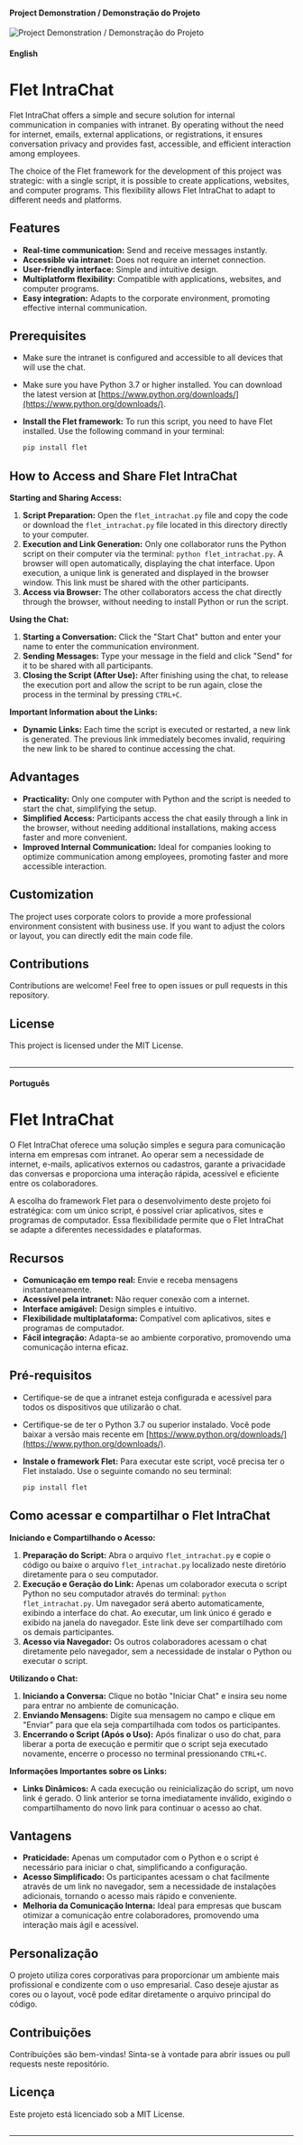 #### Project Demonstration / Demonstração do Projeto

![Project Demonstration / Demonstração do Projeto](https://github.com/arnesanches/flet_intrachat/blob/main/Anima%C3%A7%C3%A3o.gif?raw=true)

#### English

# Flet IntraChat

Flet IntraChat offers a simple and secure solution for internal communication in companies with intranet. By operating without the need for internet, emails, external applications, or registrations, it ensures conversation privacy and provides fast, accessible, and efficient interaction among employees.

The choice of the Flet framework for the development of this project was strategic: with a single script, it is possible to create applications, websites, and computer programs. This flexibility allows Flet IntraChat to adapt to different needs and platforms.

## Features

*   **Real-time communication:** Send and receive messages instantly.
*   **Accessible via intranet:** Does not require an internet connection.
*   **User-friendly interface:** Simple and intuitive design.
*   **Multiplatform flexibility:** Compatible with applications, websites, and computer programs.
*   **Easy integration:** Adapts to the corporate environment, promoting effective internal communication.

## Prerequisites

*   Make sure the intranet is configured and accessible to all devices that will use the chat.
*   Make sure you have Python 3.7 or higher installed. You can download the latest version at [https://www.python.org/downloads/](https://www.python.org/downloads/).
*   **Install the Flet framework:** To run this script, you need to have Flet installed. Use the following command in your terminal:

    ```bash
    pip install flet
    ```

## How to Access and Share Flet IntraChat

**Starting and Sharing Access:**

1.  **Script Preparation:** Open the `flet_intrachat.py` file and copy the code or download the `flet_intrachat.py` file located in this directory directly to your computer.
2.  **Execution and Link Generation:** Only one collaborator runs the Python script on their computer via the terminal: `python flet_intrachat.py`. A browser will open automatically, displaying the chat interface. Upon execution, a unique link is generated and displayed in the browser window. This link must be shared with the other participants.
3.  **Access via Browser:** The other collaborators access the chat directly through the browser, without needing to install Python or run the script.

**Using the Chat:**

1.  **Starting a Conversation:** Click the "Start Chat" button and enter your name to enter the communication environment.
2.  **Sending Messages:** Type your message in the field and click "Send" for it to be shared with all participants.
3.  **Closing the Script (After Use):** After finishing using the chat, to release the execution port and allow the script to be run again, close the process in the terminal by pressing `CTRL+C`.

**Important Information about the Links:**

*   **Dynamic Links:** Each time the script is executed or restarted, a new link is generated. The previous link immediately becomes invalid, requiring the new link to be shared to continue accessing the chat.

## Advantages

*   **Practicality:** Only one computer with Python and the script is needed to start the chat, simplifying the setup.
*   **Simplified Access:** Participants access the chat easily through a link in the browser, without needing additional installations, making access faster and more convenient.
*   **Improved Internal Communication:** Ideal for companies looking to optimize communication among employees, promoting faster and more accessible interaction.

## Customization

The project uses corporate colors to provide a more professional environment consistent with business use. If you want to adjust the colors or layout, you can directly edit the main code file.

## Contributions

Contributions are welcome! Feel free to open issues or pull requests in this repository.

## License

This project is licensed under the MIT License.

##
---

#### Português

# Flet IntraChat

O Flet IntraChat oferece uma solução simples e segura para comunicação interna em empresas com intranet. Ao operar sem a necessidade de internet, e-mails, aplicativos externos ou cadastros, garante a privacidade das conversas e proporciona uma interação rápida, acessível e eficiente entre os colaboradores.         

A escolha do framework Flet para o desenvolvimento deste projeto foi estratégica: com um único script, é possível criar aplicativos, sites e programas de computador. Essa flexibilidade permite que o Flet IntraChat se adapte a diferentes necessidades e plataformas.

## Recursos

*   **Comunicação em tempo real:** Envie e receba mensagens instantaneamente.
*   **Acessível pela intranet:** Não requer conexão com a internet.
*   **Interface amigável:** Design simples e intuitivo.
*   **Flexibilidade multiplataforma:** Compatível com aplicativos, sites e programas de computador.
*   **Fácil integração:** Adapta-se ao ambiente corporativo, promovendo uma comunicação interna eficaz.

## Pré-requisitos

*   Certifique-se de que a intranet esteja configurada e acessível para todos os dispositivos que utilizarão o chat.
*   Certifique-se de ter o Python 3.7 ou superior instalado. Você pode baixar a versão mais recente em [https://www.python.org/downloads/](https://www.python.org/downloads/).
*   **Instale o framework Flet:** Para executar este script, você precisa ter o Flet instalado. Use o seguinte comando no seu terminal:

    ```bash
    pip install flet
    ```
    
## Como acessar e compartilhar o Flet IntraChat

**Iniciando e Compartilhando o Acesso:**

1.  **Preparação do Script:** Abra o arquivo `flet_intrachat.py` e copie o código ou baixe o arquivo `flet_intrachat.py` localizado neste diretório diretamente para o seu computador. 
2.  **Execução e Geração do Link:** Apenas um colaborador executa o script Python no seu computador através do terminal: `python flet_intrachat.py`. Um navegador será aberto automaticamente, exibindo a interface do chat. Ao executar, um link único é gerado e exibido na janela do navegador. Este link deve ser compartilhado com os demais participantes.
3.  **Acesso via Navegador:** Os outros colaboradores acessam o chat diretamente pelo navegador, sem a necessidade de instalar o Python ou executar o script.

**Utilizando o Chat:**

1.  **Iniciando a Conversa:** Clique no botão "Iniciar Chat" e insira seu nome para entrar no ambiente de comunicação.
2.  **Enviando Mensagens:** Digite sua mensagem no campo e clique em "Enviar" para que ela seja compartilhada com todos os participantes.
3.  **Encerrando o Script (Após o Uso):** Após finalizar o uso do chat, para liberar a porta de execução e permitir que o script seja executado novamente, encerre o processo no terminal pressionando `CTRL+C`.

**Informações Importantes sobre os Links:**

*   **Links Dinâmicos:** A cada execução ou reinicialização do script, um novo link é gerado. O link anterior se torna imediatamente inválido, exigindo o compartilhamento do novo link para continuar o acesso ao chat.

## Vantagens

*   **Praticidade:** Apenas um computador com o Python e o script é necessário para iniciar o chat, simplificando a configuração.
*   **Acesso Simplificado:** Os participantes acessam o chat facilmente através de um link no navegador, sem a necessidade de instalações adicionais, tornando o acesso mais rápido e conveniente.
*   **Melhoria da Comunicação Interna:** Ideal para empresas que buscam otimizar a comunicação entre colaboradores, promovendo uma interação mais ágil e acessível.

## Personalização

O projeto utiliza cores corporativas para proporcionar um ambiente mais profissional e condizente com o uso empresarial. Caso deseje ajustar as cores ou o layout, você pode editar diretamente o arquivo principal do código.

## Contribuições

Contribuições são bem-vindas! Sinta-se à vontade para abrir issues ou pull requests neste repositório.

## Licença

Este projeto está licenciado sob a MIT License.

##
---
